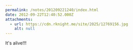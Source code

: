 ```yaml
---
permalink: /notes/201209221240/index.html
date: 2012-09-22T12:40:52.000Z
attachments:
  - url: https://cdn.rknight.me/site/2025/12769156.jpg
    alt: null
---
```


It's alive!!!
